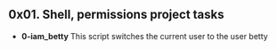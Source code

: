 ## 0x01. Shell, permissions project tasks
- **0-iam_betty**
This script switches the current user to the user betty
